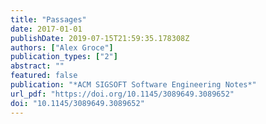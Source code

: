 ```yaml
---
title: "Passages"
date: 2017-01-01
publishDate: 2019-07-15T21:59:35.178308Z
authors: ["Alex Groce"]
publication_types: ["2"]
abstract: ""
featured: false
publication: "*ACM SIGSOFT Software Engineering Notes*"
url_pdf: "https://doi.org/10.1145/3089649.3089652"
doi: "10.1145/3089649.3089652"
---
```


